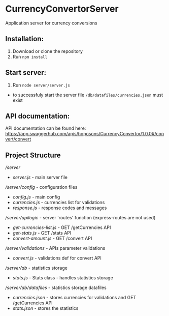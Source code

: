 # CurrencyConvertorServer
Application server for currency conversions

## Installation:

1. Download or clone the repository
2. Run `npm install`

## Start server:

1. Run `node server/server.js`
- to successfuly start the server file `/db/datafiles/currencies.json` must exist

## API documentation:

API documentation can be found here:
https://app.swaggerhub.com/apis/hoposons/CurrencyConvertor/1.0.0#/convert/convert

## Project Structure
_/server_
- _server.js_ - main server file

_/server/config_ - configuration files
- _config.js_ - main config
- _currencies.js_ - currencies list for validations
- _response.js_ - response codes and messages

_/server/apilogic_ - server 'routes' function (express-routes are not used)
- _get-currencies-list.js_ - GET /getCurrencies API
- _get-stats.js_ - GET /stats API
- _convert-amount.js_ - GET /convert API

_/server/validations_ - APIs parameter validations
- _convert.js_ - validations def for convert API

_/server/db_ - statistics storage
- _stats.js_ - Stats class - handles statistics storage

_/server/db/datafiles_ - statistics storage datafiles
- _currencies.json_ - stores currencies for validations and GET /getCurrencies API
- _stats.json_ - stores the statistics
